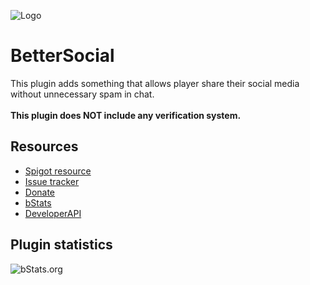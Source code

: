 ![Logo](IMAGE)

# BetterSocial
This plugin adds something that allows player share their social media without unnecessary spam in chat.\
\
**This plugin does NOT include any verification system.**
## Resources
- [Spigot resource](https://www.spigotmc.org/resources/83380/)
- [Issue tracker](https://github.com/AlonsoAliaga/BetterSocial/issues)
- [Donate](https://paypal.me/AlonsoAliaga)
- [bStats](https://bstats.org/plugin/bukkit/BetterSocial)
- [DeveloperAPI](https://github.com/AlonsoAliaga/BetterSocial/wiki/BetterSocialAPI)

## Plugin statistics
![bStats.org](https://bstats.org/signatures/bukkit/BetterSocial.svg)
